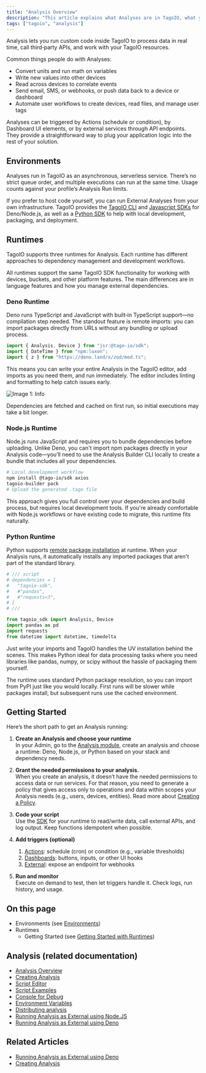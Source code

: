 ```yaml
---
title: "Analysis Overview"
description: "This article explains what Analyses are in TagoIO, what you can do with them, how they are triggered, and links to related documentation and examples."
tags: ["tagoio", "analysis"]
---
```

Analysis lets you run custom code inside TagoIO to process data in real time, call third‑party APIs, and work with your TagoIO resources.

Common things people do with Analyses:
- Convert units and run math on variables
- Write new values into other devices
- Read across devices to correlate events
- Send email, SMS, or webhooks, or push data back to a device or dashboard
- Automate user workflows to create devices, read files, and manage user tags

Analyses can be triggered by Actions (schedule or condition), by Dashboard UI elements, or by external services through API endpoints. They provide a straightforward way to plug your application logic into the rest of your solution.

## Environments
Analyses run in TagoIO as an asynchronous, serverless service. There’s no strict queue order, and multiple executions can run at the same time. Usage counts against your profile’s Analysis Run limits.

If you prefer to host code yourself, you can run External Analyses from your own infrastructure. TagoIO provides the [TagoIO CLI](https://github.com/tago-io/tagoio-cli) and [Javascript SDKs](https://help.tago.io/portal/en/kb/articles/464-node-js) for Deno/Node.js, as well as a [Python SDK](https://help.tago.io/portal/en/kb/articles/python-sdk) to help with local development, packaging, and deployment.

## Runtimes
TagoIO supports three runtimes for Analysis. Each runtime has different approaches to dependency management and development workflows.

All runtimes support the same TagoIO SDK functionality for working with devices, buckets, and other platform features. The main differences are in language features and how you manage external dependencies.

### Deno Runtime
Deno runs TypeScript and JavaScript with built‑in TypeScript support—no compilation step needed. The standout feature is remote imports: you can import packages directly from URLs without any bundling or upload process.

```ts
import { Analysis, Device } from "jsr:@tago-io/sdk";
import { DateTime } from "npm:luxon";
import { z } from "https://deno.land/x/zod/mod.ts";
```

This means you can write your entire Analysis in the TagoIO editor, add imports as you need them, and run immediately. The editor includes linting and formatting to help catch issues early.

![Image 1: Info](https://static.zohocdn.com/zoho-desk-editor/static/images/info.png/)

Dependencies are fetched and cached on first run, so initial executions may take a bit longer.

### Node.js Runtime
Node.js runs JavaScript and requires you to bundle dependencies before uploading. Unlike Deno, you can't import npm packages directly in your Analysis code—you’ll need to use the Analysis Builder CLI locally to create a bundle that includes all your dependencies.

```bash
# Local development workflow
npm install @tago-io/sdk axios
tagoio-builder pack
# Upload the generated .tago file
```

This approach gives you full control over your dependencies and build process, but requires local development tools. If you're already comfortable with Node.js workflows or have existing code to migrate, this runtime fits naturally.

### Python Runtime
Python supports [remote package installation](https://docs.astral.sh/uv/guides/scripts/#declaring-script-dependencies) at runtime. When your Analysis runs, it automatically installs any imported packages that aren't part of the standard library.

```python
# /// script
# dependencies = [
#   "tagoio-sdk",
#   #"pandas",
#   #"requests<3",
# ]
# ///

from tagoio_sdk import Analysis, Device
import pandas as pd
import requests
from datetime import datetime, timedelta
```

Just write your imports and TagoIO handles the UV installation behind the scenes. This makes Python ideal for data processing tasks where you need libraries like pandas, numpy, or scipy without the hassle of packaging them yourself.

The runtime uses standard Python package resolution, so you can import from PyPI just like you would locally. First runs will be slower while packages install, but subsequent runs use the cached environment.

## Getting Started
Here’s the short path to get an Analysis running:

1. **Create an Analysis and choose your runtime**  
   In your Admin, go to the [Analysis module](https://admin.tago.io/analysis), create an analysis and choose a runtime: Deno, Node.js, or Python based on your stack and dependency needs.

2. **Grant the needed permissions to your analysis.**  
   When you create an analysis, it doesn’t have the needed permissions to access data or run services. For that reason, you need to generate a policy that gives access only to operations and data within scopes your Analysis needs (e.g., users, devices, entities). Read more about [Creating a Policy](https://help.tago.io/portal/en/kb/articles/184-creating-a-policy).

3. **Code your script**  
   Use the [SDK](https://help.tago.io/portal/en/kb/tagoio/14-sdk) for your runtime to read/write data, call external APIs, and log output. Keep functions idempotent when possible.

4. **Add triggers (optional)**  
   1. [Actions](https://help.tago.io/portal/en/kb/articles/30-actions): schedule (cron) or condition (e.g., variable thresholds)  
   2. [Dashboards](https://help.tago.io/portal/en/kb/articles/15-dashboard-overview): buttons, inputs, or other UI hooks  
   3. [External](https://help.tago.io/portal/en/kb/articles/174-running-analysis-as-external-using-node-js): expose an endpoint for webhooks

5. **Run and monitor**  
   Execute on demand to test, then let triggers handle it. Check logs, run history, and usage.

## On this page
- Environments (see [Environments](../analysis/analysis-environments))
- Runtimes
  - Getting Started (see [Getting Started with Runtimes](../analysis/analysis-service#runtimes))

## Analysis (related documentation)
- [Analysis Overview](../analysis/analysis-overview)
- [Creating Analysis](../analysis/creating-analysis)
- [Script Editor](../script-editor)
- [Script Examples](../analysis/script-examples)
- [Console for Debug](../console-for-debug)
- [Environment Variables](../environment-variables)
- [Distributing analysis](../analysis/distributing-analysis)
- [Running Analysis as External using Node.JS](../analysis/running-analysis-as-external-using-nodejs)
- [Running Analysis as External using Deno](../analysis/running-analysis-as-external-using-deno)

## Related Articles
- [Running Analysis as External using Deno](../analysis/running-analysis-as-external-using-deno)
- [Creating Analysis](../analysis/creating-analysis)